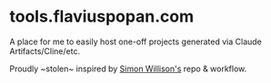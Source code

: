 # tools.flaviuspopan.com

A place for me to easily host one-off projects generated via Claude Artifacts/Cline/etc.

Proudly ~stolen~ inspired by [Simon Willison's](https://github.com/simonw/tools) repo & workflow.
